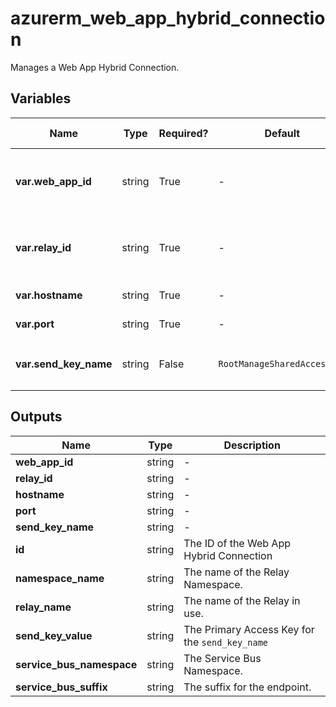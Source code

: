 # azurerm_web_app_hybrid_connection

Manages a Web App Hybrid Connection.

## Variables

| Name | Type | Required? | Default  | possible values | Description |
| ---- | ---- | --------- | -------- | ----------- | ----------- |
| **var.web_app_id** | string | True | -  |  -  | The ID of the Web App for this Hybrid Connection. Changing this forces a new resource to be created. | 
| **var.relay_id** | string | True | -  |  -  | The ID of the Relay Hybrid Connection to use. Changing this forces a new resource to be created. | 
| **var.hostname** | string | True | -  |  -  | The hostname of the endpoint. | 
| **var.port** | string | True | -  |  -  | The port to use for the endpoint. | 
| **var.send_key_name** | string | False | `RootManageSharedAccessKey`  |  -  | The name of the Relay key with `Send` permission to use. Defaults to `RootManageSharedAccessKey` | 



## Outputs

| Name | Type | Description |
| ---- | ---- | --------- | 
| **web_app_id** | string  | - | 
| **relay_id** | string  | - | 
| **hostname** | string  | - | 
| **port** | string  | - | 
| **send_key_name** | string  | - | 
| **id** | string  | The ID of the Web App Hybrid Connection | 
| **namespace_name** | string  | The name of the Relay Namespace. | 
| **relay_name** | string  | The name of the Relay in use. | 
| **send_key_value** | string  | The Primary Access Key for the `send_key_name` | 
| **service_bus_namespace** | string  | The Service Bus Namespace. | 
| **service_bus_suffix** | string  | The suffix for the endpoint. | 